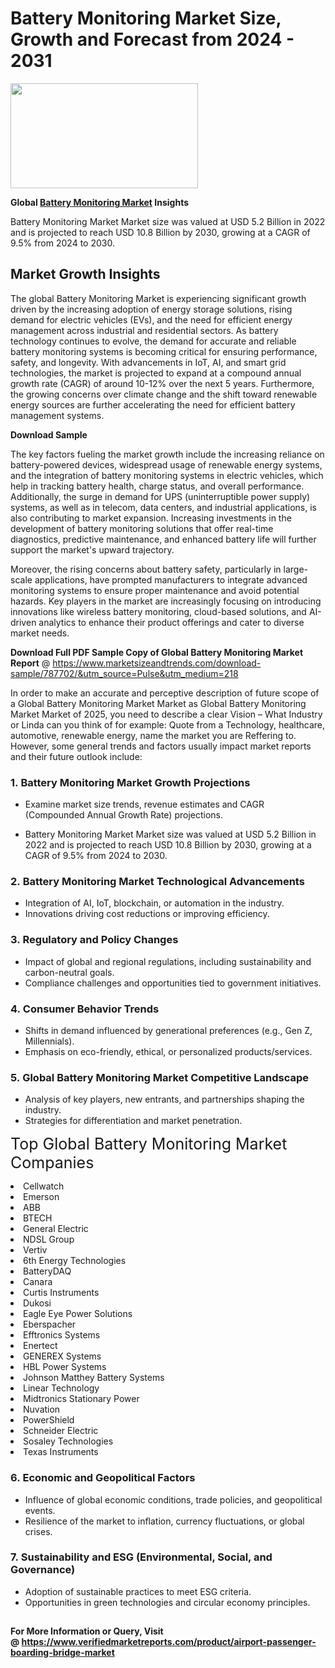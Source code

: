 <H1>Battery Monitoring Market Size, Growth and Forecast from 2024 - 2031</H1><img class="aligncenter size-medium wp-image-584254" src="https://thirdeyenews.in/wp-content/uploads/2024/09/Global-Market-Research-300x168.jpeg" alt="" width="300" height="168" /><p><strong>Global&nbsp;<a href="https://www.marketsizeandtrends.com/download-sample/787702/&amp;utm_source=Pulse&amp;utm_medium=218">Battery Monitoring Market</a> Insights</strong></p><p>Battery Monitoring Market Market size was valued at USD 5.2 Billion in 2022 and is projected to reach USD 10.8 Billion by 2030, growing at a CAGR of 9.5% from 2024 to 2030.</p><p><h2>Market Growth Insights</h2> <p>The global Battery Monitoring Market is experiencing significant growth driven by the increasing adoption of energy storage solutions, rising demand for electric vehicles (EVs), and the need for efficient energy management across industrial and residential sectors. As battery technology continues to evolve, the demand for accurate and reliable battery monitoring systems is becoming critical for ensuring performance, safety, and longevity. With advancements in IoT, AI, and smart grid technologies, the market is projected to expand at a compound annual growth rate (CAGR) of around 10-12% over the next 5 years. Furthermore, the growing concerns over climate change and the shift toward renewable energy sources are further accelerating the need for efficient battery management systems.</p> <p><strong>Download Sample</strong></p> <p>The key factors fueling the market growth include the increasing reliance on battery-powered devices, widespread usage of renewable energy systems, and the integration of battery monitoring systems in electric vehicles, which help in tracking battery health, charge status, and overall performance. Additionally, the surge in demand for UPS (uninterruptible power supply) systems, as well as in telecom, data centers, and industrial applications, is also contributing to market expansion. Increasing investments in the development of battery monitoring solutions that offer real-time diagnostics, predictive maintenance, and enhanced battery life will further support the market's upward trajectory.</p> <p>Moreover, the rising concerns about battery safety, particularly in large-scale applications, have prompted manufacturers to integrate advanced monitoring systems to ensure proper maintenance and avoid potential hazards. Key players in the market are increasingly focusing on introducing innovations like wireless battery monitoring, cloud-based solutions, and AI-driven analytics to enhance their product offerings and cater to diverse market needs.</p> <p></p><p><span class=""><strong>Download Full PDF Sample Copy of Global Battery Monitoring Market Report</strong> @ <a href="https://www.marketsizeandtrends.com/download-sample/787702/&amp;utm_source=Pulse&amp;utm_medium=218" target="_blank">https://www.marketsizeandtrends.com/download-sample/787702/&amp;utm_source=Pulse&amp;utm_medium=218</a></span></p><p>In order to make an accurate and perceptive description of future scope of a Global&nbsp;Battery Monitoring Market Market as Global&nbsp;Battery Monitoring Market Market of 2025, you need to describe a clear Vision &ndash; What Industry or Linda can you think of for example: Quote from a Technology, healthcare, automotive, renewable energy, name the market you are Reffering to. However, some general trends and factors usually impact market reports and their future outlook include:</p><h3>1.&nbsp;<strong>Battery Monitoring Market Growth Projections</strong></h3><ul><li>Examine market size trends, revenue estimates and CAGR (Compounded Annual Growth Rate) projections.</li><li><p>Battery Monitoring Market Market size was valued at USD 5.2 Billion in 2022 and is projected to reach USD 10.8 Billion by 2030, growing at a CAGR of 9.5% from 2024 to 2030.</p></li></ul><h3>2.&nbsp;<strong>Battery Monitoring Market Technological Advancements</strong></h3><ul><li>Integration of AI, IoT, blockchain, or automation in the industry.</li><li>Innovations driving cost reductions or improving efficiency.</li></ul><h3>3.&nbsp;<strong>Regulatory and Policy Changes</strong></h3><ul><li>Impact of global and regional regulations, including sustainability and carbon-neutral goals.</li><li>Compliance challenges and opportunities tied to government initiatives.</li></ul><h3>4.&nbsp;<strong>Consumer Behavior Trends</strong></h3><ul><li>Shifts in demand influenced by generational preferences (e.g., Gen Z, Millennials).</li><li>Emphasis on eco-friendly, ethical, or personalized products/services.</li></ul><h3>5.&nbsp;<strong>Global Battery Monitoring Market Competitive Landscape</strong></h3><ul><li>Analysis of key players, new entrants, and partnerships shaping the industry.</li><li>Strategies for differentiation and market penetration.</li></ul><p data-pm-slice="1 1 []"><span style="color: inherit; font-family: inherit; font-size: 25px;">Top Global Battery Monitoring Market Companies</span></p><div class="" data-test-id=""><p><li>Cellwatch</li><li> Emerson</li><li> ABB</li><li> BTECH</li><li> General Electric</li><li> NDSL Group</li><li> Vertiv</li><li> 6th Energy Technologies</li><li> BatteryDAQ</li><li> Canara</li><li> Curtis Instruments</li><li> Dukosi</li><li> Eagle Eye Power Solutions</li><li> Eberspacher</li><li> Efftronics Systems</li><li> Enertect</li><li> GENEREX Systems</li><li> HBL Power Systems</li><li> Johnson Matthey Battery Systems</li><li> Linear Technology</li><li> Midtronics Stationary Power</li><li> Nuvation</li><li> PowerShield</li><li> Schneider Electric</li><li> Sosaley Technologies</li><li> Texas Instruments</li></p></div><h3>6.&nbsp;<strong>Economic and Geopolitical Factors</strong></h3><ul><li>Influence of global economic conditions, trade policies, and geopolitical events.</li><li>Resilience of the market to inflation, currency fluctuations, or global crises.</li></ul><h3>7.&nbsp;<strong>Sustainability and ESG (Environmental, Social, and Governance)</strong></h3><ul><li>Adoption of sustainable practices to meet ESG criteria.</li><li>Opportunities in green technologies and circular economy principles.</li></ul><h2><strong style="font-size: 14px;">For More Information or Query, Visit @&nbsp;</strong><a style="background-color: #ffffff; font-size: 14px;" href="https://www.marketsizeandtrends.com/report/battery-monitoring-market/" target="_blank">https://www.verifiedmarketreports.com/product/airport-passenger-boarding-bridge-market</a></h2>
